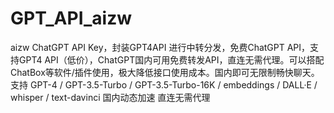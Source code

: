 # GPT_API_aizw
aizw ChatGPT API Key，封装GPT4API 进行中转分发，免费ChatGPT API，支持GPT4 API（低价），ChatGPT国内可用免费转发API，直连无需代理。可以搭配ChatBox等软件/插件使用，极大降低接口使用成本。国内即可无限制畅快聊天。
支持 GPT-4 / GPT-3.5-Turbo / GPT-3.5-Turbo-16K / embeddings / DALL·E / whisper / text-davinci
国内动态加速 直连无需代理
